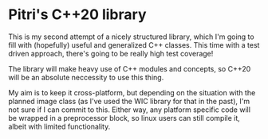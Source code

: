 # Pitri's C++20 library

This is my second attempt of a nicely structured library, which I'm going to fill with (hopefully) useful and generalized C++ classes. This time with a test driven approach, there's going to be really high test coverage!

The library will make heavy use of C++ modules and concepts, so C++20 will be an absolute neccessity to use this thing.

My aim is to keep it cross-platform, but depending on the situation with the planned image class (as I've used the WIC library for that in the past), I'm not sure if I can commit to this. Either way, any platform specific code will be wrapped in a preprocessor block, so linux users can still compile it, albeit with limited functionality.
